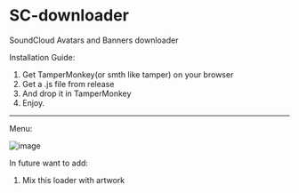 # SC-downloader
SoundCloud Avatars and Banners downloader


Installation Guide:

1. Get TamperMonkey(or smth like tamper) on your browser
2. Get a .js file from release
3. And drop it in TamperMonkey
4. Enjoy.

--------------------
Menu:

![image](https://github.com/user-attachments/assets/f5d4753b-c895-4d4c-82e8-e845ba3a0b8f) 


In future want to add:

1. Mix this loader with artwork
